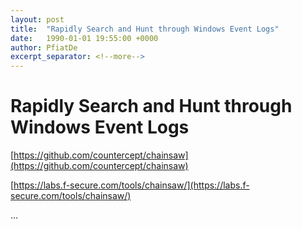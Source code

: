 ```yaml
---
layout: post
title:  "Rapidly Search and Hunt through Windows Event Logs"
date:   1990-01-01 19:55:00 +0000
author: PfiatDe
excerpt_separator: <!--more-->
---
```


# Rapidly Search and Hunt through Windows Event Logs

[https://github.com/countercept/chainsaw](https://github.com/countercept/chainsaw)

[https://labs.f-secure.com/tools/chainsaw/](https://labs.f-secure.com/tools/chainsaw/)

...
<!--more-->

